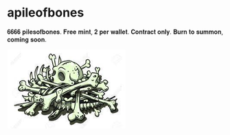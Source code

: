 # apileofbones

<p>𝟔𝟔𝟔𝟔 𝐩𝐢𝐥𝐞𝐬𝐨𝐟𝐛𝐨𝐧𝐞𝐬. 𝐅𝐫𝐞𝐞 𝐦𝐢𝐧𝐭, 𝟐 𝐩𝐞𝐫 𝐰𝐚𝐥𝐥𝐞𝐭. 𝐂𝐨𝐧𝐭𝐫𝐚𝐜𝐭 𝐨𝐧𝐥𝐲. 𝐁𝐮𝐫𝐧 𝐭𝐨 𝐬𝐮𝐦𝐦𝐨𝐧, 𝐜𝐨𝐦𝐢𝐧𝐠 𝐬𝐨𝐨𝐧.</p>

![](sadfrog.jpg)
